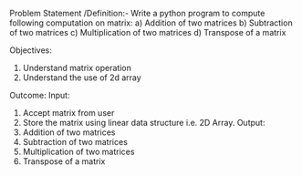 Problem Statement /Definition:-
Write a python program to compute following computation on matrix:
a) Addition of two matrices
b) Subtraction of two matrices
c) Multiplication of two matrices
d) Transpose of a matrix

Objectives:
1. Understand matrix operation
2. Understand the use of 2d array

Outcome:
Input:
1. Accept matrix from user
2. Store the matrix using linear data structure i.e. 2D Array.
Output:
1. Addition of two matrices
2. Subtraction of two matrices
3. Multiplication of two matrices
4. Transpose of a matrix